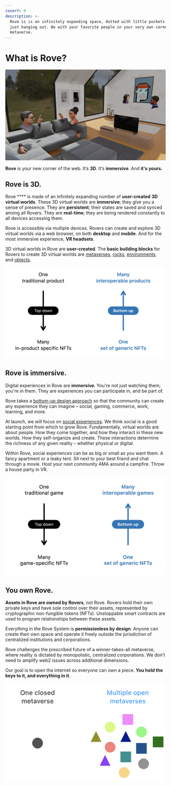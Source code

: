 ```yaml
---
coverY: 0
description: >-
  Rove is is an infinitely expanding space, dotted with little pockets of people
  just hanging out. Be with your favorite people in your very own corner of the
  metaverse.
---
```


# What is Rove?

![Rovers hanging out in Rove.](<.gitbook/assets/image (5).png>)

**Rove** is your new corner of the web. It’s **3D**. It’s **immersive**. And **it's yours.**

## Rove is 3D.

Rove **** is made of an infinitely expanding number of **user-created** **3D virtual worlds**. These 3D virtual worlds are **immersive**; they give you a sense of presence. They are **persistent**; their states are saved and synced among all Rovers. They are **real-time**; they are being rendered constantly to all devices accessing them.

Rove is accessible via multiple devices. Rovers can create and explore 3D virtual worlds via a web browser, on both **desktop** and **mobile**. And for the most immersive experience, **VR headsets**.

3D virtual worlds in Rove are **user-created**. The **basic building blocks** for Rovers to create 3D virtual worlds are [metaverses](the-3d-web/metaverses.md), [rocks](the-3d-web/rocks/), [environments](the-3d-web/environments.md), and [objects](the-3d-web/objects.md).

![Rove is a user-created 3D web.](<.gitbook/assets/image (6).png>)

## Rove is immersive.

Digital experiences in Rove are **immersive**. You're not just watching them; you're in them. They are experiences you can participate in, and be part of.&#x20;

Rove takes a [bottom-up design approach](https://whitepaper.rove.to/rove/the-3d-web/rocks#a-bottom-up-approach-to-nft-design) so that the community can create any experience they can imagine – social, gaming, commerce, work, learning, and more.&#x20;

At launch, we will focus on [social experiences](immersive-experiences/social-experiences.md). We think social is a good starting point from which to grow Rove. Fundamentally, virtual worlds are about people. How they come together, and how they interact in these new worlds. How they self-organize and create. These interactions determine the richness of any given reality – whether physical or digital.

Within Rove, social experiences can be as big or small as you want them. A fancy apartment or a leaky tent. Sit next to your best friend and chat through a movie. Host your next community AMA around a campfire. Throw a house party in VR.

![Experiences on Rove are live, immersive, and persistent.](<.gitbook/assets/image (8).png>)

## You own Rove.

**Assets in Rove are owned by Rovers**, not Rove. Rovers hold their own private keys and have sole control over their assets, represented by cryptographic non-fungible tokens (NFTs). Unstoppable smart contracts are used to program relationships between these assets.

Everything in the Rove System is **permissionless by design**. Anyone can create their own space and operate it freely outside the jurisdiction of centralized institutions and corporations.

Rove challenges the prescribed future of a winner-takes-all metaverse, where reality is dictated by monopolistic, centralized corporations. We don’t need to amplify web2 issues across additional dimensions.&#x20;

Our goal is to open the internet so everyone can own a piece. **You hold the keys to it, and everything in it**.

![An organic, infinitely expanding web3.](<.gitbook/assets/image (11) (1).png>)
